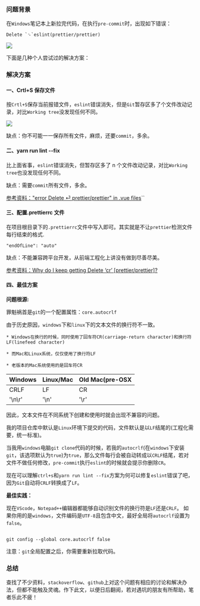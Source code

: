 ### 问题背景

在`Windows`笔记本上新拉完代码，在执行`pre-commit`时，出现如下错误：

```
Delete `␍`eslint(prettier/prettier)
```

![](https://user-gold-cdn.xitu.io/2020/2/21/17066b6e1a746ada?w=1464&h=958&f=png&s=179320)

下面是几种个人尝试过的解决方案：

### 解决方案

#### 一、Crtl+S 保存文件

按`Crtl+S`保存当前报错文件，`eslint`错误消失，但是`Git`暂存区多了个文件改动记录，对比`Working tree`没发现任何不同。

![](https://user-gold-cdn.xitu.io/2020/2/21/17066b8160fa5fef?w=1465&h=748&f=png&s=157207)

缺点：你不可能一一保存所有文件，麻烦，还要`commit`，多余。

#### 二、yarn run lint --fix

比上面省事，`eslint`错误消失，但暂存区多了 n 个文件改动记录，对比`Working tree`也没发现任何不同。

缺点：需要`commit`所有文件，多余。

[参考资料："error Delete ⏎ prettier/prettier" in .vue files](https://github.com/prettier/eslint-plugin-prettier/issues/114)``

#### 三、配置.prettierrc 文件

在项目根目录下的`.prettierrc`文件中写入即可。其实就是不让`prettier`检测文件每行结束的格式.

```
"endOfLine": "auto"
```

缺点：不能兼容跨平台开发，从前端工程化上讲没有做到尽善尽美。

[参考资料：Why do I keep getting Delete ‘cr’ \[prettier/prettier\]?](https://stackoverflow.com/questions/53516594/why-do-i-keep-getting-delete-cr-prettier-prettier)

#### 四、最佳方案

**问题根源:**

罪魁祸首是`git`的一个配置属性：`core.autocrlf `

由于历史原因，`windows`下和`linux`下的文本文件的换行符不一致。

```
* Windows在换行的时候，同时使用了回车符CR(carriage-return character)和换行符LF(linefeed character)

* 而Mac和Linux系统，仅仅使用了换行符LF

* 老版本的Mac系统使用的是回车符CR
```

| Windows  | Linux/Mac | Old Mac(pre-OSX |
| -------- | --------- | --------------- |
| CRLF     | LF        | CR              |
| '\\n\\r' | '\\n'     | '\\r'           |

因此，文本文件在不同系统下创建和使用时就会出现不兼容的问题。

我的项目仓库中默认是`Linux`环境下提交的代码，文件默认是以`LF`结尾的(工程化需要，统一标准)。

当我用`windows`电脑`git clone`代码的时候，若我的`autocrlf`(在`windows`下安装`git`，该选项默认为`true`)为`true`，那么文件每行会被自动转成以`CRLF`结尾，若对文件不做任何修改，`pre-commit`执行`eslint`的时候就会提示你删除`CR`。

现在可以理解`ctrl+s`和`yarn run lint --fix`方案为何可以修复`eslint`错误了吧，因为`Git`自动将`CRLF`转换成了`LF`。

**最佳实践：**

现在`VScode`，`Notepad++`编辑器都能够自动识别文件的换行符是`LF`还是`CRLF`。 如果你用的是`windows`，文件编码是`UTF-8`且包含中文，最好全局将`autocrlf`设置为`false`。

```

git config --global core.autocrlf false

```

注意：`git`全局配置之后，你需要重新拉取代码。

### 总结

查找了不少资料，`stackoverflow`、`github`上对这个问题有相应的讨论和解决办法，但都不能触及灵魂。作下此文，以便日后翻阅，若对遇坑的朋友有所帮助，笔者乐此不疲！
